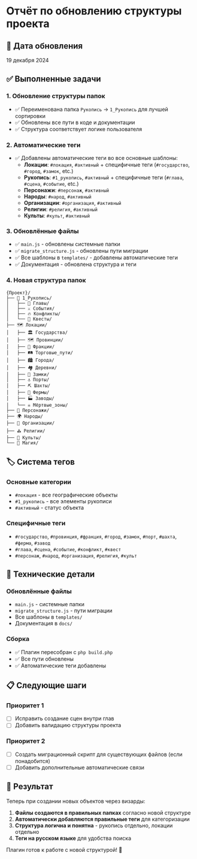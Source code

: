 # Отчёт по обновлению структуры проекта

## 📅 Дата обновления
19 декабря 2024

## ✅ Выполненные задачи

### 1. Обновление структуры папок
- ✅ Переименована папка `Рукопись` → `1_Рукопись` для лучшей сортировки
- ✅ Обновлены все пути в коде и документации
- ✅ Структура соответствует логике пользователя

### 2. Автоматические теги
- ✅ Добавлены автоматические теги во все основные шаблоны:
  - **Локации**: `#локация`, `#активный` + специфичные теги (`#государство`, `#город`, `#замок`, etc.)
  - **Рукопись**: `#1_рукопись`, `#активный` + специфичные теги (`#глава`, `#сцена`, `#событие`, etc.)
  - **Персонажи**: `#персонаж`, `#активный`
  - **Народы**: `#народ`, `#активный`
  - **Организации**: `#организация`, `#активный`
  - **Религии**: `#религия`, `#активный`
  - **Культы**: `#культ`, `#активный`

### 3. Обновлённые файлы
- ✅ `main.js` - обновлены системные папки
- ✅ `migrate_structure.js` - обновлены пути миграции
- ✅ Все шаблоны в `templates/` - добавлены автоматические теги
- ✅ Документация - обновлена структура и теги

### 4. Новая структура папок
```
{Проект}/
├── 📖 1_Рукопись/
│   ├── 📖 Главы/
│   ├── ⚔️ События/
│   ├── 🔥 Конфликты/
│   └── 🎯 Квесты/
├── 🗺️ Локации/
│   ├── 🏛️ Государства/
│   ├── 🗺️ Провинции/
│   ├── 👥 Фракции/
│   ├── 🛤️ Торговые_пути/
│   ├── 🏙️ Города/
│   ├── 🏘️ Деревни/
│   ├── 🏰 Замки/
│   ├── ⚓ Порты/
│   ├── ⛏️ Шахты/
│   ├── 🌾 Фермы/
│   ├── 🏭 Заводы/
│   └── ☠️ Мёртвые_зоны/
├── 👤 Персонажи/
├── 🌍 Народы/
├── 🏢 Организации/
├── ⛪ Религии/
├── 🔮 Культы/
└── 🔮 Магия/
```

## 🏷️ Система тегов

### Основные категории
- `#локация` - все географические объекты
- `#1_рукопись` - все элементы рукописи
- `#активный` - статус объекта

### Специфичные теги
- `#государство`, `#провинция`, `#фракция`, `#город`, `#замок`, `#порт`, `#шахта`, `#ферма`, `#завод`
- `#глава`, `#сцена`, `#событие`, `#конфликт`, `#квест`
- `#персонаж`, `#народ`, `#организация`, `#религия`, `#культ`

## 🔧 Технические детали

### Обновлённые файлы
- `main.js` - системные папки
- `migrate_structure.js` - пути миграции
- Все шаблоны в `templates/`
- Документация в `docs/`

### Сборка
- ✅ Плагин пересобран с `php build.php`
- ✅ Все пути обновлены
- ✅ Автоматические теги добавлены

## 📋 Следующие шаги

### Приоритет 1
- [ ] Исправить создание сцен внутри глав
- [ ] Добавить валидацию структуры проекта

### Приоритет 2
- [ ] Создать миграционный скрипт для существующих файлов (если понадобится)
- [ ] Добавить дополнительные автоматические связи

## 🎯 Результат

Теперь при создании новых объектов через визарды:
1. **Файлы создаются в правильных папках** согласно новой структуре
2. **Автоматически добавляются правильные теги** для категоризации
3. **Структура логична и понятна** - рукопись отдельно, локации отдельно
4. **Теги на русском языке** для удобства поиска

Плагин готов к работе с новой структурой! 🎉

